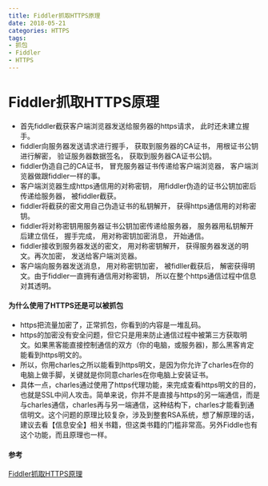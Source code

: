 ```yaml
---
title: Fiddler抓取HTTPS原理
date: 2018-05-21
categories: HTTPS
tags:
- 抓包
- Fiddler
- HTTPS
---
```


# Fiddler抓取HTTPS原理

- 首先fiddler截获客户端浏览器发送给服务器的https请求， 此时还未建立握手。
- fiddler向服务器发送请求进行握手， 获取到服务器的CA证书， 用根证书公钥进行解密， 验证服务器数据签名， 获取到服务器CA证书公钥。
- fiddler伪造自己的CA证书， 冒充服务器证书传递给客户端浏览器， 客户端浏览器做跟fiddler一样的事。
- 客户端浏览器生成https通信用的对称密钥， 用fiddler伪造的证书公钥加密后传递给服务器， 被fiddler截获。
- fiddler将截获的密文用自己伪造证书的私钥解开， 获得https通信用的对称密钥。
- fiddler将对称密钥用服务器证书公钥加密传递给服务器， 服务器用私钥解开后建立信任， 握手完成， 用对称密钥加密消息， 开始通信。
- fiddler接收到服务器发送的密文， 用对称密钥解开， 获得服务器发送的明文。再次加密， 发送给客户端浏览器。
- 客户端向服务器发送消息， 用对称密钥加密， 被fidller截获后， 解密获得明文。由于fiddler一直拥有通信用对称密钥， 所以在整个https通信过程中信息对其透明。

<!-- more -->

#### 为什么使用了HTTPS还是可以被抓包

- https把流量加密了，正常抓包，你看到的内容是一堆乱码。
- https的加密没有安全问题，但它只是用来防止通信过程中被第三方获取明文。如果黑客能直接控制通信的双方（你的电脑，或服务器)，那么黑客肯定能看到https明文的。
- 所以，你用charles之所以能看到https明文，是因为你允许了charles在你的电脑上做手脚，关键就是你同意charles在你电脑上安装证书。
- 具体一点，charles通过使用了https代理功能，来完成查看https明文的目的，也就是SSL中间人攻击。简单来说，你并不是直接与https的另一端通信，而是与charles通信，charles再与另一端通信，这种结构下，charles才能看到通信明文。这个问题的原理比较复杂，涉及到整套RSA系统，想了解原理的话，建议去看【信息安全】相关书籍，但这类书籍的门槛非常高。另外Fiddle也有这个功能，而且原理也一样。

#### 参考

[Fiddler抓取HTTPS原理](https://www.zhihu.com/question/24484809/answer/70126366)
